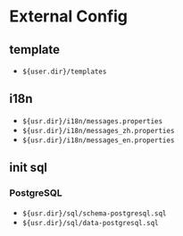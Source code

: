 # External Config

## template

- `${user.dir}/templates`

## i18n

- `${usr.dir}/i18n/messages.properties`
- `${usr.dir}/i18n/messages_zh.properties`
- `${usr.dir}/i18n/messages_en.properties`

## init sql

### PostgreSQL

- `${usr.dir}/sql/schema-postgresql.sql`
- `${usr.dir}/sql/data-postgresql.sql`
